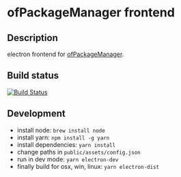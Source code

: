# ofPackageManager frontend

## Description

electron frontend for [ofPackageManager](https://github.com/thomasgeissl/ofPackageManager).

## Build status

[![Build Status](https://travis-ci.com/thomasgeissl/ofPackageManager-frontend.svg?branch=master)](https://travis-ci.com/thomasgeissl/ofPackageManager-frontend)

## Development

- install node: `brew install node`
- install yarn: `npm install -g yarn`
- install dependencies: `yarn install`
- change paths in `public/assets/config.json`
- run in dev mode: `yarn electron-dev`
- finally build for osx, win, linux: `yarn electron-dist`
